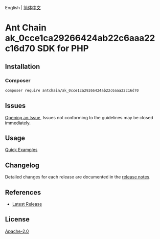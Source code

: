 English | [简体中文](README-CN.md)

# Ant Chain ak_0cce1ca29266424ab22c6aaa22c16d70 SDK for PHP

## Installation

### Composer

```bash
composer require antchain/ak_0cce1ca29266424ab22c6aaa22c16d70
```

## Issues

[Opening an Issue](https://github.com/alipay/antchain-openapi-prod-sdk/issues/new), Issues not conforming to the guidelines may be closed immediately.

## Usage

[Quick Examples](https://github.com/alipay/antchain-openapi-prod-sdk/blob/master/docs/0-Examples-EN.md#quick-examples)

## Changelog

Detailed changes for each release are documented in the [release notes](./ChangeLog.txt).

## References

* [Latest Release](https://github.com/antchain-openapi-sdk-php)

## License

[Apache-2.0](http://www.apache.org/licenses/LICENSE-2.0)
